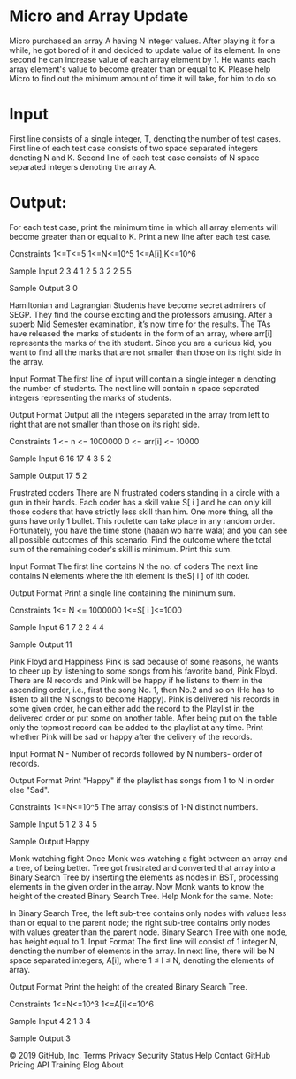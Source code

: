 # Micro and Array Update

 Micro purchased an array A having N integer values. After playing it for a while, he got bored of it and decided to update value of its element. In one second he can increase value of each array element by 1. He wants each array element's value to become greater than or equal to K. Please help Micro to find out the minimum amount of time it will take, for him to do so.

<h1>Input</h1>
First line consists of a single integer, T, denoting the number of test cases. First line of each test case consists of two space separated integers denoting N and K. Second line of each test case consists of N space separated integers denoting the array A.

<h1>Output:</h1>
For each test case, print the minimum time in which all array elements will become greater than or equal to K. Print a new line after each test case.

Constraints
1<=T<=5 1<=N<=10^5 1<=A[i],K<=10^6

Sample Input
2 3 4 1 2 5 3 2 2 5 5

Sample Output
3 0

Hamiltonian and Lagrangian
Students have become secret admirers of SEGP. They find the course exciting and the professors amusing. After a superb Mid Semester examination, it’s now time for the results. The TAs have released the marks of students in the form of an array, where arr[i] represents the marks of the ith student. Since you are a curious kid, you want to find all the marks that are not smaller than those on its right side in the array.

Input Format
The first line of input will contain a single integer n denoting the number of students. The next line will contain n space separated integers representing the marks of students.

Output Format
Output all the integers separated in the array from left to right that are not smaller than those on its right side.

Constraints
1 <= n <= 1000000 0 <= arr[i] <= 10000

Sample Input
6 16 17 4 3 5 2

Sample Output
17 5 2

Frustrated coders
There are N frustrated coders standing in a circle with a gun in their hands. Each coder has a skill value S[ i ] and he can only kill those coders that have strictly less skill than him. One more thing, all the guns have only 1 bullet. This roulette can take place in any random order. Fortunately, you have the time stone (haaan wo harre wala) and you can see all possible outcomes of this scenario. Find the outcome where the total sum of the remaining coder's skill is minimum. Print this sum.

Input Format
The first line contains N the no. of coders The next line contains N elements where the ith element is theS[ i ] of ith coder.

Output Format
Print a single line containing the minimum sum.

Constraints
1<= N <= 1000000 1<=S[ i ]<=1000

Sample Input
6 1 7 2 2 4 4

Sample Output
11

Pink Floyd and Happiness
Pink is sad because of some reasons, he wants to cheer up by listening to some songs from his favorite band, Pink Floyd. There are N records and Pink will be happy if he listens to them in the ascending order, i.e., first the song No. 1, then No.2 and so on (He has to listen to all the N songs to become Happy). Pink is delivered his records in some given order, he can either add the record to the Playlist in the delivered order or put some on another table. After being put on the table only the topmost record can be added to the playlist at any time. Print whether Pink will be sad or happy after the delivery of the records.

Input Format
N - Number of records followed by N numbers- order of records.

Output Format
Print "Happy" if the playlist has songs from 1 to N in order else "Sad".

Constraints
1<=N<=10^5 The array consists of 1-N distinct numbers.

Sample Input
5 1 2 3 4 5

Sample Output
Happy

Monk watching fight
Once Monk was watching a fight between an array and a tree, of being better. Tree got frustrated and converted that array into a Binary Search Tree by inserting the elements as nodes in BST, processing elements in the given order in the array. Now Monk wants to know the height of the created Binary Search Tree. Help Monk for the same. Note:

In Binary Search Tree, the left sub-tree contains only nodes with values less than or equal to the parent node; the right sub-tree contains only nodes with values greater than the parent node.
Binary Search Tree with one node, has height equal to 1.
Input Format
The first line will consist of 1 integer N, denoting the number of elements in the array. In next line, there will be N space separated integers, A[i], where 1 ≤ I ≤ N, denoting the elements of array.

Output Format
Print the height of the created Binary Search Tree.

Constraints
1<=N<=10^3 1<=A[i]<=10^6

Sample Input
4 2 1 3 4

Sample Output
3

© 2019 GitHub, Inc.
Terms
Privacy
Security
Status
Help
Contact GitHub
Pricing
API
Training
Blog
About
